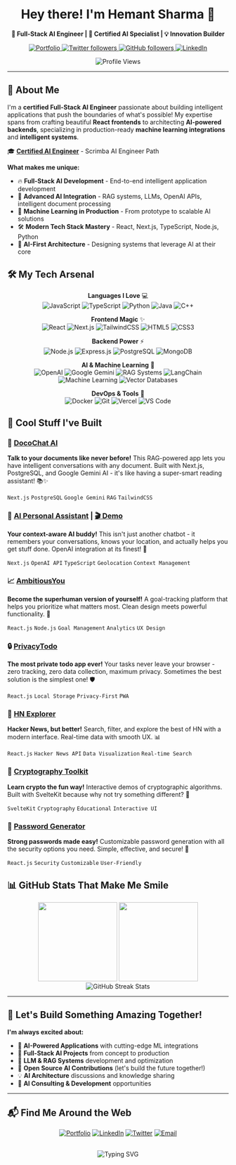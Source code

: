 <h1 align="center">Hey there! I'm Hemant Sharma 👋</h1>

<div align="center">
  
**🚀 Full-Stack AI Engineer | 🤖 Certified AI Specialist | 💡 Innovation Builder**

<p align="center">
  <a href="https://hemantsharma.tech" target="_blank">
    <img src="https://img.shields.io/badge/-Portfolio-000000?style=for-the-badge&logo=globe&logoColor=white" alt="Portfolio" />
  </a>
  <a href="https://twitter.com/hemants1703" target="_blank">
    <img src="https://img.shields.io/twitter/follow/hemants1703?logo=x&style=for-the-badge&color=1DA1F2" alt="Twitter followers" />
  </a>
  <a href="https://github.com/hemants1703" target="_blank">
    <img src="https://img.shields.io/github/followers/hemants1703?logo=github&style=for-the-badge&color=181717" alt="GitHub followers" />
  </a>
  <a href="https://linkedin.com/in/hemants1703" target="_blank">
    <img src="https://img.shields.io/badge/-LinkedIn-0A66C2?style=for-the-badge&logo=linkedin&logoColor=white" alt="LinkedIn" />
  </a>
</p>

<p align="center">
  <img src="https://visitor-badge.laobi.icu/badge?page_id=hemants1703.hemants1703&style=flat-square&color=0088cc" alt="Profile Views" />
</p>

</div>

---

## 🎯 About Me

I'm a **certified Full-Stack AI Engineer** passionate about building intelligent applications that push the boundaries of what's possible! My expertise spans from crafting beautiful **React frontends** to architecting **AI-powered backends**, specializing in production-ready **machine learning integrations** and **intelligent systems**.

🎓 **[Certified AI Engineer](https://scrimba.com/certificate-cert2JbLs3qgBCMEwHAXdzxPbhhqEkuLHRazrshJw4)** - Scrimba AI Engineer Path

**What makes me unique:**
- 🔥 **Full-Stack AI Development** - End-to-end intelligent application development
- 🤖 **Advanced AI Integration** - RAG systems, LLMs, OpenAI APIs, intelligent document processing
- 🧠 **Machine Learning in Production** - From prototype to scalable AI solutions
- 🛠️ **Modern Tech Stack Mastery** - React, Next.js, TypeScript, Node.js, Python
- 🚀 **AI-First Architecture** - Designing systems that leverage AI at their core

## 🛠️ My Tech Arsenal

<div align="center">

**Languages I Love** 💻  
![JavaScript](https://img.shields.io/badge/JavaScript-F7DF1E?style=flat-square&logo=javascript&logoColor=black)
![TypeScript](https://img.shields.io/badge/TypeScript-3178C6?style=flat-square&logo=typescript&logoColor=white)
![Python](https://img.shields.io/badge/Python-3776AB?style=flat-square&logo=python&logoColor=white)
![Java](https://img.shields.io/badge/Java-007396?style=flat-square&logo=openjdk&logoColor=white)
![C++](https://img.shields.io/badge/C++-00599C?style=flat-square&logo=c%2B%2B&logoColor=white)

**Frontend Magic** ✨  
![React](https://img.shields.io/badge/React-61DAFB?style=flat-square&logo=react&logoColor=black)
![Next.js](https://img.shields.io/badge/Next.js-000000?style=flat-square&logo=next.js&logoColor=white)
![TailwindCSS](https://img.shields.io/badge/TailwindCSS-06B6D4?style=flat-square&logo=tailwindcss&logoColor=white)
![HTML5](https://img.shields.io/badge/HTML5-E34F26?style=flat-square&logo=html5&logoColor=white)
![CSS3](https://img.shields.io/badge/CSS3-1572B6?style=flat-square&logo=css3&logoColor=white)

**Backend Power** ⚡  
![Node.js](https://img.shields.io/badge/Node.js-339933?style=flat-square&logo=node.js&logoColor=white)
![Express.js](https://img.shields.io/badge/Express.js-000000?style=flat-square&logo=express&logoColor=white)
![PostgreSQL](https://img.shields.io/badge/PostgreSQL-336791?style=flat-square&logo=postgresql&logoColor=white)
![MongoDB](https://img.shields.io/badge/MongoDB-47A248?style=flat-square&logo=mongodb&logoColor=white)

**AI & Machine Learning** 🤖  
![OpenAI](https://img.shields.io/badge/OpenAI-412991?style=flat-square&logo=openai&logoColor=white)
![Google Gemini](https://img.shields.io/badge/Gemini-8E75B2?style=flat-square&logo=google&logoColor=white)
![RAG Systems](https://img.shields.io/badge/RAG_Systems-FF6B6B?style=flat-square&logo=ai&logoColor=white)
![LangChain](https://img.shields.io/badge/LangChain-121212?style=flat-square&logo=chainlink&logoColor=white)
![Machine Learning](https://img.shields.io/badge/Machine_Learning-FF6F00?style=flat-square&logo=tensorflow&logoColor=white)
![Vector Databases](https://img.shields.io/badge/Vector_DBs-4A90E2?style=flat-square&logo=database&logoColor=white)

**DevOps & Tools** 🔧  
![Docker](https://img.shields.io/badge/Docker-2496ED?style=flat-square&logo=docker&logoColor=white)
![Git](https://img.shields.io/badge/Git-F05032?style=flat-square&logo=git&logoColor=white)
![Vercel](https://img.shields.io/badge/Vercel-000000?style=flat-square&logo=vercel&logoColor=white)
![VS Code](https://img.shields.io/badge/VS_Code-007ACC?style=flat-square&logo=visual-studio-code&logoColor=white)

</div>

## 🚀 Cool Stuff I've Built

### 🤖 [DocoChat AI](https://github.com/hemants1703/docochat-ai-rag-nextjs-postgresql-gemini.git)
**Talk to your documents like never before!** This RAG-powered app lets you have intelligent conversations with any document. Built with Next.js, PostgreSQL, and Google Gemini AI - it's like having a super-smart reading assistant! 📚✨

`Next.js` `PostgreSQL` `Google Gemini` `RAG` `TailwindCSS`

### 🧠 [AI Personal Assistant](https://github.com/hemants1703/ai-agent-openai-api-nextjs-app.git) | [🎬 Demo](https://youtu.be/hssZ37ntMb4)
**Your context-aware AI buddy!** This isn't just another chatbot - it remembers your conversations, knows your location, and actually helps you get stuff done. OpenAI integration at its finest! 🚀

`Next.js` `OpenAI API` `TypeScript` `Geolocation` `Context Management`

### 📈 [AmbitiousYou](https://ambitiousyou.pro/)
**Become the superhuman version of yourself!** A goal-tracking platform that helps you prioritize what matters most. Clean design meets powerful functionality. 💪

`React.js` `Node.js` `Goal Management` `Analytics` `UX Design`

### 🔒 [PrivacyTodo](http://privacytodo.hemantsharma.tech/)
**The most private todo app ever!** Your tasks never leave your browser - zero tracking, zero data collection, maximum privacy. Sometimes the best solution is the simplest one! 🛡️

`React.js` `Local Storage` `Privacy-First` `PWA`

### 📰 [HN Explorer](https://hn-explorer.hemantsharma.tech/)
**Hacker News, but better!** Search, filter, and explore the best of HN with a modern interface. Real-time data with smooth UX. 📊

`React.js` `Hacker News API` `Data Visualization` `Real-time Search`

### 🔐 [Cryptography Toolkit](https://cryptography-app-hemants1703.netlify.app/)
**Learn crypto the fun way!** Interactive demos of cryptographic algorithms. Built with SvelteKit because why not try something different? 🔢

`SvelteKit` `Cryptography` `Educational` `Interactive UI`

### 🔑 [Password Generator](https://password-generator.hemantsharma.tech/)
**Strong passwords made easy!** Customizable password generation with all the security options you need. Simple, effective, and secure! 🔐

`React.js` `Security` `Customizable` `User-Friendly`

## 📊 GitHub Stats That Make Me Smile

<div align="center">
  <img height="180em" src="https://github-readme-stats.vercel.app/api?username=hemants1703&show_icons=true&theme=radical&include_all_commits=true&count_private=true"/>
  <img height="180em" src="https://github-readme-stats.vercel.app/api/top-langs/?username=hemants1703&layout=compact&langs_count=8&theme=radical"/>
</div>

<div align="center">
  <img src="https://github-readme-streak-stats.herokuapp.com/?user=hemants1703&theme=radical" alt="GitHub Streak Stats"/>
</div>

---

## 🤝 Let's Build Something Amazing Together!

**I'm always excited about:**
- 🚀 **AI-Powered Applications** with cutting-edge ML integrations
- 🤖 **Full-Stack AI Projects** from concept to production
- 🧠 **LLM & RAG Systems** development and optimization
- 🌟 **Open Source AI Contributions** (let's build the future together!)
- 💡 **AI Architecture** discussions and knowledge sharing
- 🎯 **AI Consulting & Development** opportunities

---

## 📬 Find Me Around the Web

<div align="center">

[![Portfolio](https://img.shields.io/badge/🌐_Portfolio-Check_Out_My_Work-000?style=for-the-badge)](https://hemantsharma.tech)
[![LinkedIn](https://img.shields.io/badge/💼_LinkedIn-Let's_Connect-0A66C2?style=for-the-badge)](https://linkedin.com/in/hemants1703)
[![Twitter](https://img.shields.io/badge/🐦_Twitter-Follow_For_Updates-1DA1F2?style=for-the-badge)](https://twitter.com/hemants1703)
[![Email](https://img.shields.io/badge/📧_Email-Say_Hello-EA4335?style=for-the-badge)](mailto:hemant@hemantsharma.tech)

</div>

<div align="center">
  <br>
  <img src="https://readme-typing-svg.herokuapp.com?font=Fira+Code&pause=1000&color=F75C7E&width=435&lines=Thanks+for+stopping+by!+%F0%9F%91%8B;Let's+create+something+awesome+together!;Always+learning%2C+always+building+%F0%9F%9A%80" alt="Typing SVG" />
</div>
